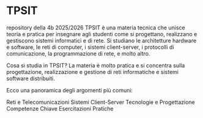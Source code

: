 # TPSIT
repository della 4b 2025/2026
TPSIT è una materia tecnica che unisce teoria e pratica per insegnare agli studenti come si progettano, realizzano e gestiscono sistemi informatici e di rete. Si studiano le architetture hardware e software, le reti di computer, i sistemi client-server, i protocolli di comunicazione, la programmazione di rete, e molto altro.

Cosa si studia in TPSIT?
La materia è molto pratica e si concentra sulla progettazione, realizzazione e gestione di reti informatiche e sistemi software distribuiti.

Ecco una panoramica degli argomenti più comuni:

Reti e Telecomunicazioni
Sistemi Client-Server
Tecnologie e Progettazione
Competenze Chiave
Esercitazioni Pratiche
